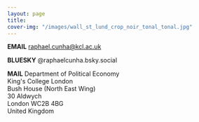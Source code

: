 ```yaml
---
layout: page
title: 
cover-img: "/images/wall_st_lund_crop_noir_tonal_tonal.jpg"
---
```


<strong>EMAIL</strong>
raphael.cunha@kcl.ac.uk

<strong>BLUESKY</strong>
@raphaelcunha.bsky.social

<strong>MAIL</strong>
Department of Political Economy<br>King's College London<br>Bush House (North East Wing)<br>30 Aldwych<br>London WC2B 4BG<br>United Kingdom
